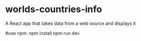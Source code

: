 # worlds-countries-info
A React app that takes data from a web source and displays it

#use npm:
npm install
npm run dev

